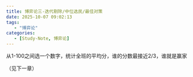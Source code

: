 ```yaml
---
title: 博弈论三-迭代剔除/中位选民/最佳对策
date: 2025-10-07 09:02:13
tags: 
   - "博弈论"
categories:
   - [Study-Note, 博弈论]
---
```





从1-100之间选一个数字，统计全班的平均分，谁的分数最接近2/3，谁就是赢家

（见下一章）